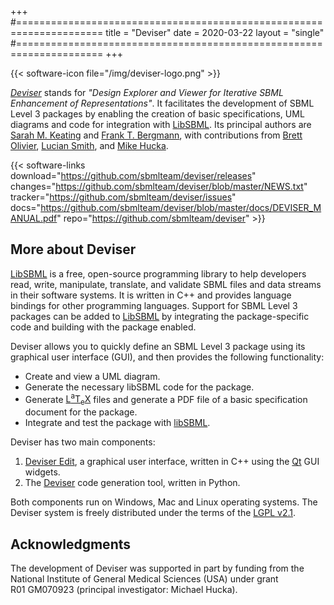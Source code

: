 +++
#=====================================================================
title  = "Deviser"
date   = 2020-03-22
layout = "single"
#=====================================================================
+++

{{< software-icon file="/img/deviser-logo.png" >}}

[_Deviser_](https://github.com/sbmlteam/deviser) stands for _"Design Explorer and Viewer for Iterative SBML Enhancement of Representations"_.  It facilitates the development of SBML Level&nbsp;3 packages by enabling the creation of basic specifications, UML diagrams and code for integration with [LibSBML](http://sbml.org/Software/libSBML).  Its principal authors are [Sarah M. Keating](https://github.com/skeating) and [Frank&nbsp;T. Bergmann](https://www.cos.uni-heidelberg.de/?l=_e), with contributions from [Brett Olivier](https://github.com/bgoli), [Lucian Smith](https://github.com/luciansmith), and [Mike Hucka](http://www.cds.caltech.edu/~mhucka/).

{{< software-links download="https://github.com/sbmlteam/deviser/releases" changes="https://github.com/sbmlteam/deviser/blob/master/NEWS.txt" tracker="https://github.com/sbmlteam/deviser/issues"
docs="https://github.com/sbmlteam/deviser/blob/master/docs/DEVISER_MANUAL.pdf"
repo="https://github.com/sbmlteam/deviser" >}}


## More about Deviser

[LibSBML](http://sbml.org/Software/libSBML) is a free, open-source programming library to help developers read, write, manipulate, translate, and validate SBML files and data streams in their software systems. It is written in C++ and provides language bindings for other programming languages.  Support for SBML Level&nbsp;3 packages can be added to [LibSBML](http://sbml.org/Software/libSBML) by integrating the package-specific code and building with the package enabled.

Deviser allows you to quickly define an SBML Level&nbsp;3 package using its graphical user interface (GUI), and then provides the following functionality:

* Create and view a UML diagram.
* Generate the necessary libSBML code for the package.
* Generate [<span class="latex">L<sup>a</sup>T<sub>e</sub>X</span>](https://www.latex-project.org) files and generate a PDF file of a basic specification document for the package.
* Integrate and test the package with [libSBML](/software/libsbml).

Deviser has two main components:

1. [Deviser Edit](https://github.com/sbmlteam/qtdeviser), a graphical user interface, written in C++ using the [Qt](https://www.qt.io) GUI widgets.
2. The [Deviser](https://github.com/sbmlteam/deviser) code generation tool, written in Python.

Both components run on Windows, Mac and Linux operating systems.  The Deviser system is freely distributed under the terms of the [LGPL v2.1](https://www.gnu.org/licenses/old-licenses/lgpl-2.1.en.html).


## Acknowledgments

The development of Deviser was supported in part by funding from the National Institute of General Medical Sciences (USA) under grant R01&nbsp;GM070923 (principal investigator: Michael Hucka).
